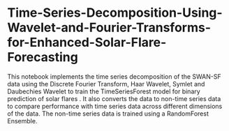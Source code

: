 # Time-Series-Decomposition-Using-Wavelet-and-Fourier-Transforms-for-Enhanced-Solar-Flare-Forecasting
This notebook implements the time series decomposition of the SWAN-SF data using the Discrete Fourier Transform, Haar Wavelet, Symlet and Daubechies Wavelet to train the TimeSeriesForest model for binary prediction of solar flares . It also converts the data to non-time series data to compare performance with time series data across different dimensions of the data. The non-time series data is trained using a RandomForest Ensemble.
